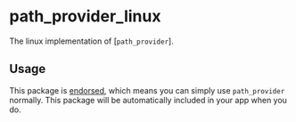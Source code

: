 # path\_provider\_linux

The linux implementation of [`path_provider`].

## Usage

This package is [endorsed][2], which means you can simply use `path_provider`
normally. This package will be automatically included in your app when you do.

[1]: https://pub.dev/packages/path_provider
[2]: https://flutter.dev/docs/development/packages-and-plugins/developing-packages#endorsed-federated-plugin
